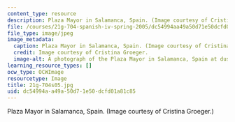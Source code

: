 ```yaml
---
content_type: resource
description: Plaza Mayor in Salamanca, Spain. (Image courtesy of Cristina Groeger.)
file: /courses/21g-704-spanish-iv-spring-2005/dc54994aa49a50d71e50dcfd01a81c85_21g-704s05.jpg
file_type: image/jpeg
image_metadata:
  caption: Plaza Mayor in Salamanca, Spain. (Image courtesy of Cristina Groeger.)
  credit: Image courtesy of Cristina Groeger.
  image-alt: A photograph of the Plaza Mayor in Salamanca, Spain at dusk.
learning_resource_types: []
ocw_type: OCWImage
resourcetype: Image
title: 21g-704s05.jpg
uid: dc54994a-a49a-50d7-1e50-dcfd01a81c85
---
```

Plaza Mayor in Salamanca, Spain. (Image courtesy of Cristina Groeger.)

